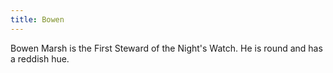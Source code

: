 ```yaml
---
title: Bowen
---
```


Bowen Marsh is the First Steward of the Night's Watch. He is round and has a reddish hue.


